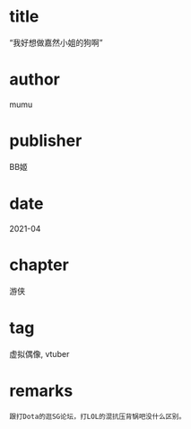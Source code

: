 # title
“我好想做嘉然小姐的狗啊”

# author
mumu

# publisher
BB姬

# date
2021-04

# chapter
游侠

# tag
虚拟偶像, vtuber

# remarks
`跟打Dota的逛SG论坛，打LOL的混抗压背锅吧没什么区别。`
